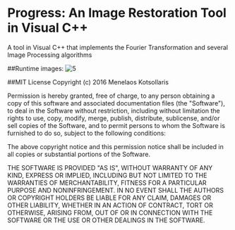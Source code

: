 # Progress: An Image Restoration Tool in Visual C++
A tool in Visual C++ that implements the Fourier Transformation and several Image Processing algorithms

##Runtime images:
![5](https://cloud.githubusercontent.com/assets/8595514/14111333/b1bf21ae-f5a0-11e5-908f-7973d10dedf7.png)

##MIT License
Copyright (c) 2016 Menelaos Kotsollaris


Permission is hereby granted, free of charge, to any person obtaining a copy of this software and associated documentation files (the "Software"), to deal in the Software without restriction, including without limitation the rights to use, copy, modify, merge, publish, distribute, sublicense, and/or sell copies of the Software, and to permit persons to whom the Software is furnished to do so, subject to the following conditions:

The above copyright notice and this permission notice shall be included in all copies or substantial portions of the Software.

THE SOFTWARE IS PROVIDED "AS IS", WITHOUT WARRANTY OF ANY KIND, EXPRESS OR IMPLIED, INCLUDING BUT NOT LIMITED TO THE WARRANTIES OF MERCHANTABILITY, FITNESS FOR A PARTICULAR PURPOSE AND NONINFRINGEMENT. IN NO EVENT SHALL THE AUTHORS OR COPYRIGHT HOLDERS BE LIABLE FOR ANY CLAIM, DAMAGES OR OTHER LIABILITY, WHETHER IN AN ACTION OF CONTRACT, TORT OR OTHERWISE, ARISING FROM, OUT OF OR IN CONNECTION WITH THE SOFTWARE OR THE USE OR OTHER DEALINGS IN THE SOFTWARE.

